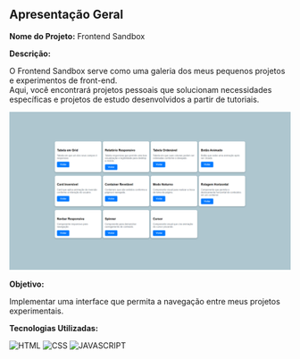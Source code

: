 ## Apresentação Geral

**Nome do Projeto:** Frontend Sandbox

**Descrição:**

O Frontend Sandbox serve como uma galeria dos meus pequenos projetos e experimentos de front-end. <br>
Aqui, você encontrará projetos pessoais que solucionam necessidades específicas e projetos de estudo desenvolvidos a partir de tutoriais.

![demo](https://raw.githubusercontent.com/Edssaac/frontend-sandbox/main/src/projects-gallery.png)

**Objetivo:**

Implementar uma interface que permita a navegação entre meus projetos experimentais.

**Tecnologias Utilizadas:**

![HTML](https://img.shields.io/badge/HTML5-E34F26?style=for-the-badge&logo=html5&logoColor=white)
![CSS](https://img.shields.io/badge/CSS3-1572B6?style=for-the-badge&logo=css3&logoColor=white)
![JAVASCRIPT](https://img.shields.io/badge/JavaScript-323330?style=for-the-badge&logo=javascript&logoColor=F7DF1E)
